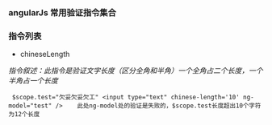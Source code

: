 ### angularJs 常用验证指令集合  

### 指令列表

+ chineseLength

*指令叙述：此指令是验证文字长度（区分全角和半角）一个全角占二个长度，一个半角占一个长度*

`  $scope.test="欠妥欠妥欠工"
<input type="text" chinese-length='10' ng-model="test" />   
此处ng-model处的验证是失败的，$scope.test长度超出10个字符为12个长度
`

